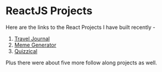 # ReactJS Projects
Here are the links to the React Projects I have built recently -
1. [Travel Journal](https://github.com/Shikhrrr/TravelJournal.github.io)
2. [Meme Generator](https://github.com/Shikhrrr/MemeGenerator.github.io)
3. [Quizzical](https://github.com/Shikhrrr/Quizzical.io)

Plus there were about five more follow along projects as well.
